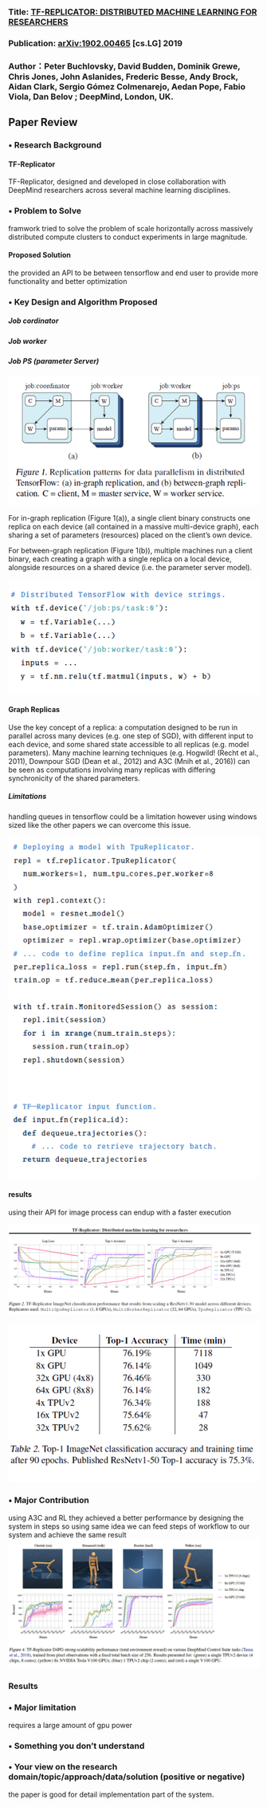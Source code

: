 ﻿### Title: [ TF-REPLICATOR: DISTRIBUTED MACHINE LEARNING FOR RESEARCHERS](https://arxiv.org/abs/1902.00465)
### Publication: [arXiv:1902.00465](https://arxiv.org/abs/1902.00465)  [cs.LG] 2019

### Author：Peter Buchlovsky, David Budden, Dominik Grewe, Chris Jones, John Aslanides, Frederic Besse, Andy Brock, Aidan Clark, Sergio Gómez Colmenarejo, Aedan Pope, Fabio Viola, Dan Belov ; DeepMind, London, UK.

## Paper Review 

### •	Research Background 

#### TF-Replicator

TF-Replicator, designed and developed
in close collaboration with DeepMind researchers
across several machine learning disciplines.

###	• Problem to Solve 
framwork tried to solve the problem of scale horizontally
across massively distributed compute clusters to
conduct experiments in large magnitude. 

#### Proposed Solution



the provided an API to be between tensorflow and end user to provide more functionality and better optimization

### •	Key Design and Algorithm Proposed

##### Job cordinator 
##### Job worker 
##### Job PS (parameter Server)


![](fig1.png)

For in-graph replication (Figure 1(a)), a single client binary
constructs one replica on each device (all contained
in a massive multi-device graph), each sharing a set of parameters
(resources) placed on the client’s own device.

For between-graph replication (Figure 1(b)), multiple machines
run a client binary, each creating a graph with a single
replica on a local device, alongside resources on a shared
device (i.e. the parameter server model).

![](example_code1.png)

#### Graph Replicas

Use the key
concept of a replica: a computation designed to be run
in parallel across many devices (e.g. one step of SGD),
with different input to each device, and some shared state
accessible to all replicas (e.g. model parameters). Many
machine learning techniques (e.g. Hogwild! (Recht et al.,
2011), Downpour SGD (Dean et al., 2012) and A3C (Mnih
et al., 2016)) can be seen as computations involving many
replicas with differing synchronicity of the shared parameters.


##### Limitations

handling queues in tensorflow could be a limitation however using windows sized like the other papers we can overcome this issue.

![](example_code2.png)
![](example_code3.png)


#### results
using their API for image process can endup with a faster execution 


![](table2.png)

![](table2-1.png)







### •	Major Contribution 

using A3C and RL they achieved a better performance by designing the system in steps so using same idea we can feed steps of workflow to our system and achieve the same result
![](fig4.png)

### Results 




### •	Major limitation 

requires a large amount of gpu power


### •	Something you don’t understand 



### •	Your view on the research domain/topic/approach/data/solution (positive or negative)

the paper is good for detail implementation part of the system. 